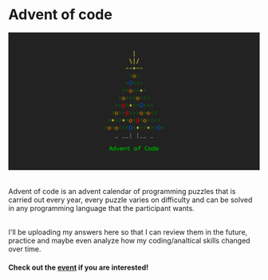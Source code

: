 <h1>Advent of code</h1>
<img src="./src/advent-of-code.png">
<section>
    <br>
    <p>Advent of code is an advent calendar of programming puzzles that is carried out every year, every puzzle varies on difficulty and can be solved in any programming language that the participant wants.</p>
    <br>
    I'll be uploading my answers here so that I can review them in the future, practice and maybe even analyze how my coding/analtical skills changed over time.
    <br>
<section>
<h4>Check out the <a href="https://adventofcode.com/">event</a> if you are interested!</h4>
</section>
